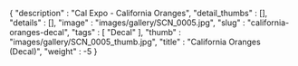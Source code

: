 {
  "description" : "Cal Expo - California Oranges",
  "detail_thumbs" : [],
  "details" : [],
  "image" : "images/gallery/SCN_0005.jpg",
  "slug" : "california-oranges-decal",
  "tags" : [
              "Decal"
            ],
  "thumb" : "images/gallery/SCN_0005_thumb.jpg",
  "title" : "California Oranges (Decal)",
  "weight" : -5
}
